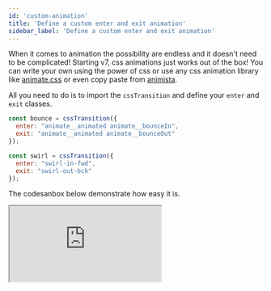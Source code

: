```yaml
---
id: 'custom-animation'
title: 'Define a custom enter and exit animation'
sidebar_label: 'Define a custom enter and exit animation'
---
```


When it comes to animation the possibility are endless and it doesn't need to be complicated! Starting v7, css animations just works out of the box! 
You can write your own using the power of css or use any css animation library like [animate.css](https://animate.style/) or even copy paste from [animista](https://animista.net/).

All you need to do is to import the `cssTransition` and define your `enter` and `exit` classes.

```js
const bounce = cssTransition({
  enter: "animate__animated animate__bounceIn",
  exit: "animate__animated animate__bounceOut"
});

const swirl = cssTransition({
  enter: "swirl-in-fwd",
  exit: "swirl-out-bck"
});
```

The codesanbox below demonstrate how easy it is.

<iframe src="https://codesandbox.io/embed/react-toastify-animatecss-jxrx9?fontsize=14&hidenavigation=1&theme=dark&view=preview"
     style={
       {
            width:"100%",
            height: "500px",
            border:0,
          borderRadius: "4px",
          overflow:"hidden"
       }
     }
     title="react-toastify-animate.css"
     allow="accelerometer; ambient-light-sensor; camera; encrypted-media; geolocation; gyroscope; hid; microphone; midi; payment; usb; vr; xr-spatial-tracking"
     sandbox="allow-forms allow-modals allow-popups allow-presentation allow-same-origin allow-scripts"
   />



### Handle transition based on the toast position

Some transitions are based on the toast position. This is the case for the default one. If you set `appendPosition` to `true`, the current position will be appended to the `enter` and `exit` class name:

```jsx
const Zoom = cssTransition({
  // zoomIn will become zoomIn--top-right or zoomIn--top-left and so on
  enter: 'zoomIn',
  // zoomIn will become zoomOut--top-right or zoomOut--top-left and so on
  exit: 'zoomOut',
  // default to false
  appendPosition: true
});
```

:::important Important
Don't forget to add the position as well when you write your css animations. If you pass multiple classes, the position will
be appended only to the last one.
:::

### Prevent the toast from collapsing after the exit animation

By default, the remaining toast will collapse smoothly

<iframe width="100%" height="365" src="https://www.youtube.com/embed/Hui3GZKRDpM" frameborder="0" allow="accelerometer; autoplay; encrypted-media; gyroscope; picture-in-picture" allowfullscreen />

This can be disabled as well:

```js
const Zoom = cssTransition({
  collapse: false,
  enter: 'zoomIn', 
  exit: 'zoomOut', 
});
```

### Tweak collapse duration

The default duration is 300ms. This is also easy to change 💪

```js
const Zoom = cssTransition({
  collapseDuration: 500,
  enter: 'zoomIn', 
  exit: 'zoomOut', 
});
```
